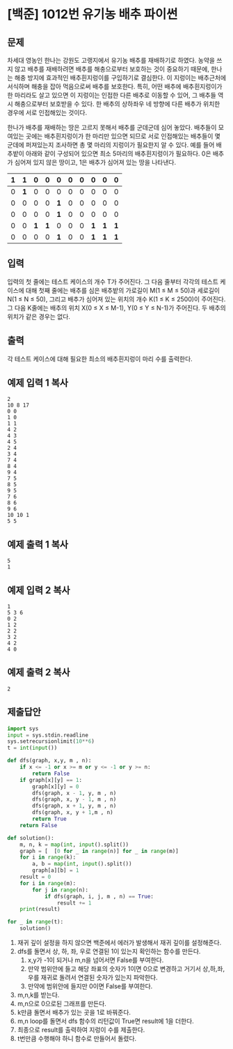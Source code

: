 # [백준] 1012번 유기농 배추 파이썬

## 문제

차세대 영농인 한나는 강원도 고랭지에서 유기농 배추를 재배하기로 하였다. 농약을 쓰지 않고 배추를 재배하려면 배추를 해충으로부터 보호하는 것이 중요하기 때문에, 한나는 해충 방지에 효과적인 배추흰지렁이를 구입하기로 결심한다. 이 지렁이는 배추근처에 서식하며 해충을 잡아 먹음으로써 배추를 보호한다. 특히, 어떤 배추에 배추흰지렁이가 한 마리라도 살고 있으면 이 지렁이는 인접한 다른 배추로 이동할 수 있어, 그 배추들 역시 해충으로부터 보호받을 수 있다. 한 배추의 상하좌우 네 방향에 다른 배추가 위치한 경우에 서로 인접해있는 것이다.

한나가 배추를 재배하는 땅은 고르지 못해서 배추를 군데군데 심어 놓았다. 배추들이 모여있는 곳에는 배추흰지렁이가 한 마리만 있으면 되므로 서로 인접해있는 배추들이 몇 군데에 퍼져있는지 조사하면 총 몇 마리의 지렁이가 필요한지 알 수 있다. 예를 들어 배추밭이 아래와 같이 구성되어 있으면 최소 5마리의 배추흰지렁이가 필요하다. 0은 배추가 심어져 있지 않은 땅이고, 1은 배추가 심어져 있는 땅을 나타낸다.

| **1** | **1** | 0     | 0     | 0     | 0    | 0    | 0     | 0     | 0     |
| ----- | ----- | ----- | ----- | ----- | ---- | ---- | ----- | ----- | ----- |
| 0     | **1** | 0     | 0     | 0     | 0    | 0    | 0     | 0     | 0     |
| 0     | 0     | 0     | 0     | **1** | 0    | 0    | 0     | 0     | 0     |
| 0     | 0     | 0     | 0     | **1** | 0    | 0    | 0     | 0     | 0     |
| 0     | 0     | **1** | **1** | 0     | 0    | 0    | **1** | **1** | **1** |
| 0     | 0     | 0     | 0     | **1** | 0    | 0    | **1** | **1** | **1** |

## 입력

입력의 첫 줄에는 테스트 케이스의 개수 T가 주어진다. 그 다음 줄부터 각각의 테스트 케이스에 대해 첫째 줄에는 배추를 심은 배추밭의 가로길이 M(1 ≤ M ≤ 50)과 세로길이 N(1 ≤ N ≤ 50), 그리고 배추가 심어져 있는 위치의 개수 K(1 ≤ K ≤ 2500)이 주어진다. 그 다음 K줄에는 배추의 위치 X(0 ≤ X ≤ M-1), Y(0 ≤ Y ≤ N-1)가 주어진다. 두 배추의 위치가 같은 경우는 없다.

## 출력

각 테스트 케이스에 대해 필요한 최소의 배추흰지렁이 마리 수를 출력한다.

## 예제 입력 1 복사

```
2
10 8 17
0 0
1 0
1 1
4 2
4 3
4 5
2 4
3 4
7 4
8 4
9 4
7 5
8 5
9 5
7 6
8 6
9 6
10 10 1
5 5
```

## 예제 출력 1 복사

```
5
1
```

## 예제 입력 2 복사

```
1
5 3 6
0 2
1 2
2 2
3 2
4 2
4 0
```

## 예제 출력 2 복사

```
2
```

## 제출답안

```python
import sys
input = sys.stdin.readline
sys.setrecursionlimit(10**6)
t = int(input())

def dfs(graph, x,y, m , n):
    if x <= -1 or x >= m or y <= -1 or y >= n:
        return False
    if graph[x][y] == 1:
        graph[x][y] = 0
        dfs(graph, x - 1, y, m , n)
        dfs(graph, x, y - 1, m , n)
        dfs(graph, x + 1, y, m , n)
        dfs(graph, x, y + 1,m , n)
        return True
    return False

def solution():
    m, n, k = map(int, input().split())
    graph = [  [0 for _ in range(n)] for _ in range(m)]
    for i in range(k):
        a, b = map(int, input().split())
        graph[a][b] = 1
    result = 0
    for i in range(m):
        for j in range(n):
            if dfs(graph, i, j, m , n) == True:
                result += 1
    print(result)

for _ in range(t):
    solution()
```

1. 재귀 깊이 설정을 하지 않으면 백준에서 에러가 발생해서 재귀 깊이를 설정해준다.
2. dfs를 돌면서 상, 하, 좌, 우로 연결된 1이 있는지 확인하는 함수를 만든다.
   1. x,y가 -1이 되거나 m,n을 넘어서면 False를 부여한다.
   2. 만약 범위안에 들고 해당 좌표의 숫자가 1이면 0으로 변경하고 거기서 상,하,좌,우를 재귀로 돌려서 연결된 숫자가 있는지 파악한다.
   3. 만약에 범위안에 들지만 0이면 False를 부여한다.
3. m,n,k를 받는다.
4. m,n으로 0으로된 그래프를 만든다.
5. k만큼 돌면서 배추가 있는 곳을 1로 바꿔준다.
6. m,n loop를 돌면서 dfs 함수의 리턴값이 True면 result에 1을 더한다.
7. 최종으로 result를 출력하여 지렁이 수를 제출한다.
8. t번만큼 수행해야 하니 함수로 만들어서 돌렸다.